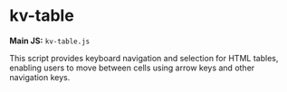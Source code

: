 # kv-table

**Main JS:** `kv-table.js`

This script provides keyboard navigation and selection for HTML tables, enabling users to move between cells using arrow keys and other navigation keys.